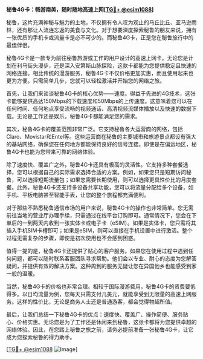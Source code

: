 **秘鲁4G卡：畅游南美，随时随地高速上网[[TG💪+ @esim1088](https://t.me/s/esim1088)]**

秘鲁，这片充满神秘与魅力的土地，不仅拥有令人叹为观止的马丘比丘、亚马逊雨林，还有那让人流连忘返的美食与文化。对于想要深度探索秘鲁的朋友来说，拥有一张优质的手机卡或流量卡是必不可少的。而秘鲁4G卡，正是您在秘鲁旅行中的最佳伴侣。

秘鲁4G卡是一款专为前往秘鲁旅游或工作的用户设计的高速上网卡。无论您是计划在利马街头漫步，还是深入安第斯山脉探险，这款卡都能为您提供稳定且快速的网络连接。相比传统的漫游服务，秘鲁4G卡不仅价格更加实惠，而且使用起来也更为方便。只需简单几步，您就可以轻松激活并开始您的网络之旅。

首先，让我们来谈谈秘鲁4G卡的核心优势——速度。得益于先进的4G技术，这张卡能够提供高达150Mbps的下载速度和50Mbps的上传速度。这意味着您可以在任何时间、任何地点享受流畅的视频通话、高清视频流媒体播放以及快速的数据下载。无论是工作还是娱乐，秘鲁4G卡都能满足您的需求。

其次，秘鲁4G卡的覆盖范围非常广泛。它支持秘鲁各大运营商的网络，包括Claro、Movistar和Entel等。这些运营商在秘鲁的主要城市和旅游景点都设有强大的基站网络，确保您在任何地方都能保持良好的信号连接。即使是在偏远地区，秘鲁4G卡也能为您带来可靠的网络体验。

除了速度快、覆盖广之外，秘鲁4G卡还具有极高的灵活性。它支持多种套餐选择，您可以根据自己的实际需求选择合适的方案。例如，如果您只是短期访问秘鲁，可以选择短期流量包；如果您需要长期使用，则可以选择更具性价比的月度套餐。此外，秘鲁4G卡还支持多设备共享功能，您可以将流量分配给多个设备，如手机、平板电脑甚至智能手表，让您的整个旅程都充满便利。

对于那些不熟悉秘鲁通信市场的用户来说，秘鲁4G卡的操作也非常简单。您无需前往当地的营业厅办理手续，只需通过在线平台订购即可。通常情况下，您会在下单后的一到两天内收到一张实体卡或电子卡（eSIM）。如果是实体卡，您只需将其插入手机SIM卡槽即可；如果是eSIM，则可以直接在手机设置中进行激活。整个过程无需复杂的步骤，即使是初次使用也不会感到困惑。

值得一提的是，秘鲁4G卡还提供了贴心的客户服务。如果您在使用过程中遇到任何问题，都可以随时联系客服团队寻求帮助。他们会以专业、耐心的态度为您解答疑问，并提供有效的解决方案。这种周到的服务无疑让您在异国他乡也能感受到家一般的温暖。

当然，秘鲁4G卡的价格也非常合理。相较于国际漫游费用，秘鲁4G卡的资费要低得多。以日均流量为例，您每天只需支付几美元，就能享受到无限量的高速上网服务。这样的性价比，无论是商务人士还是普通游客，都会觉得物超所值。

最后，让我们总结一下秘鲁4G卡的优点：速度快、覆盖广、操作简便、服务贴心、价格实惠。无论您是为了工作还是休闲来到秘鲁，这张卡都将为您提供卓越的网络体验。因此，在您踏上秘鲁之旅之前，请务必提前准备一张秘鲁4G卡，让它成为您探索秘鲁的得力助手。

[[TG💪+ @esim1088](https://t.me/s/esim1088) ![Image](https://i.postimg.cc/4NQfJmqS/Snipaste-2025-05-13-00-14-12.png)]